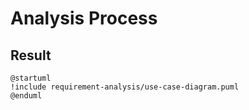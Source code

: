 # Analysis Process

## Result
```plantuml
@startuml
!include requirement-analysis/use-case-diagram.puml
@enduml
```